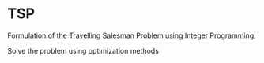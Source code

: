 # TSP

Formulation of the Travelling Salesman Problem using Integer Programming.

Solve the problem using optimization methods
